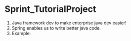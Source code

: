 # Sprint_TutorialProject

1. Java framework dev to make enterprise java dev easier!
2. Spring enables us to write better java code.
3. Example: 
